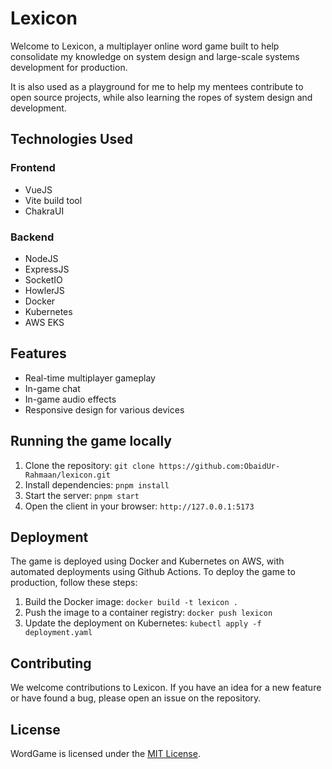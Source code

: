 # Lexicon
Welcome to Lexicon, a multiplayer online word game built to help consolidate my knowledge on system design and large-scale systems development for production.

It is also used as a playground for me to help my mentees contribute to open source projects, while also learning the ropes of system design and development.

## Technologies Used

### Frontend
- VueJS
- Vite build tool
- ChakraUI

### Backend
- NodeJS
- ExpressJS
- SocketIO
- HowlerJS
- Docker
- Kubernetes
- AWS EKS

## Features
- Real-time multiplayer gameplay
- In-game chat
- In-game audio effects
- Responsive design for various devices

## Running the game locally
1. Clone the repository: `git clone https://github.com:ObaidUr-Rahmaan/lexicon.git`
2. Install dependencies: `pnpm install`
3. Start the server: `pnpm start`
4. Open the client in your browser: `http://127.0.0.1:5173`

## Deployment
The game is deployed using Docker and Kubernetes on AWS, with automated deployments using Github Actions. To deploy the game to production, follow these steps:
1. Build the Docker image: `docker build -t lexicon .`
2. Push the image to a container registry: `docker push lexicon`
3. Update the deployment on Kubernetes: `kubectl apply -f deployment.yaml`

## Contributing
We welcome contributions to Lexicon. If you have an idea for a new feature or have found a bug, please open an issue on the repository.

## License
WordGame is licensed under the [MIT License](LICENSE).
